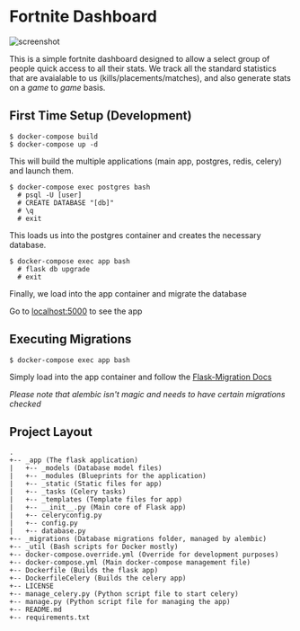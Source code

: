 # Fortnite Dashboard

![screenshot](https://i.imgur.com/qbt6lbd.png)

This is a simple fortnite dashboard designed to allow a select group of people quick access to all their stats. We track all the standard statistics that are avaialable to us (kills/placements/matches), and also generate stats on a *game* to *game* basis.

## First Time Setup (Development)
```
$ docker-compose build
$ docker-compose up -d 
```
This will build the multiple applications (main app, postgres, redis, celery) and launch them. 
```
$ docker-compose exec postgres bash
  # psql -U [user]
  # CREATE DATABASE "[db]"
  # \q
  # exit
```
This loads us into the postgres container and creates the necessary database.
```
$ docker-compose exec app bash
  # flask db upgrade
  # exit
```
Finally, we load into the app container and migrate the database

Go to [localhost:5000](http://localhost:5000) to see the app

## Executing Migrations

```
$ docker-compose exec app bash
```
Simply load into the app container and follow the [Flask-Migration Docs](https://flask-migrate.readthedocs.io/en/latest/#example)

*Please note that alembic isn't magic and needs to have certain migrations checked*

## Project Layout

```
.
+-- _app (The flask application)
|   +-- _models (Database model files)
|   +-- _modules (Blueprints for the application)
|   +-- _static (Static files for app)
|   +-- _tasks (Celery tasks)
|   +-- _templates (Template files for app)
|   +-- __init__.py (Main core of Flask app)
|   +-- celeryconfig.py
|   +-- config.py
|   +-- database.py
+-- _migrations (Database migrations folder, managed by alembic)
+-- _util (Bash scripts for Docker mostly)
+-- docker-compose.override.yml (Override for development purposes)
+-- docker-compose.yml (Main docker-compose management file)
+-- Dockerfile (Builds the flask app)
+-- DockerfileCelery (Builds the celery app)
+-- LICENSE
+-- manage_celery.py (Python script file to start celery)
+-- manage.py (Python script file for managing the app)
+-- README.md
+-- requirements.txt
